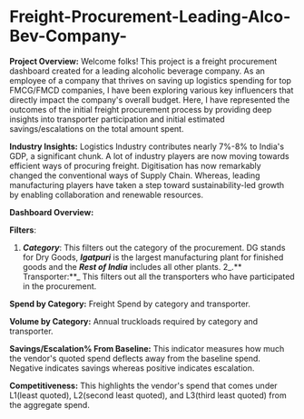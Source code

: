 # Freight-Procurement-Leading-Alco-Bev-Company-

**Project Overview:**
Welcome folks! 
This project is a freight procurement dashboard created for a leading alcoholic beverage company. As an employee of a company that thrives on saving up logistics spending for top FMCG/FMCD companies, I have been exploring various key influencers that directly impact the company's overall budget. Here, I have represented the outcomes of the initial freight procurement process by providing deep insights into transporter participation and initial estimated savings/escalations on the total amount spent. 

**Industry Insights:**
Logistics Industry contributes nearly 7%-8% to India's GDP, a significant chunk. A lot of industry players are now moving towards efficient ways of procuring freight. Digitisation has now remarkably changed the conventional ways of Supply Chain. Whereas, leading manufacturing players have taken a step toward sustainability-led growth by enabling collaboration and renewable resources. 

**Dashboard Overview:**

**Filters**:
  1. **_Category_**: This filters out the category of the procurement. DG stands for Dry Goods, **_Igatpuri_** is the largest manufacturing plant for finished goods and the _**Rest of India**_ includes all other plants.
  2_.** Transporter:**_ This filters out all the transporters who have participated in the procurement.

**Spend by Category:**
Freight Spend by category and transporter.

**Volume by Category:**
Annual truckloads required by category and transporter.

**Savings/Escalation% From Baseline:**
This indicator measures how much the vendor's quoted spend deflects away from the baseline spend. Negative indicates savings whereas positive indicates escalation.

**Competitiveness:**
This highlights the vendor's spend that comes under L1(least quoted), L2(second least quoted), and L3(third least quoted) from the aggregate spend.







